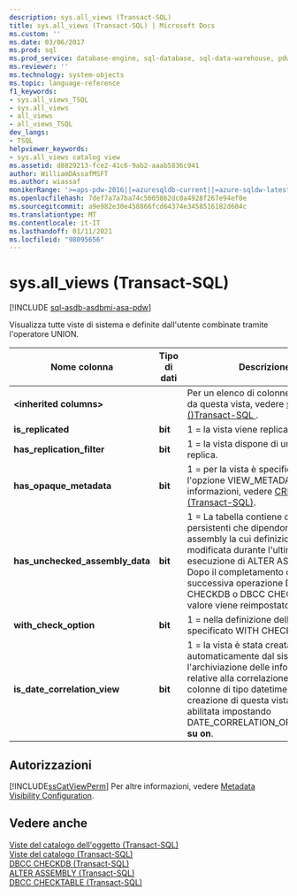 ```yaml
---
description: sys.all_views (Transact-SQL)
title: sys.all_views (Transact-SQL) | Microsoft Docs
ms.custom: ''
ms.date: 03/06/2017
ms.prod: sql
ms.prod_service: database-engine, sql-database, sql-data-warehouse, pdw
ms.reviewer: ''
ms.technology: system-objects
ms.topic: language-reference
f1_keywords:
- sys.all_views_TSQL
- sys.all_views
- all_views
- all_views_TSQL
dev_langs:
- TSQL
helpviewer_keywords:
- sys.all_views catalog view
ms.assetid: d8829213-fce2-41c6-9ab2-aaab5836c941
author: WilliamDAssafMSFT
ms.author: wiassaf
monikerRange: '>=aps-pdw-2016||=azuresqldb-current||=azure-sqldw-latest||>=sql-server-2016||>=sql-server-linux-2017||=azuresqldb-mi-current'
ms.openlocfilehash: 7def7a7a7ba74c5605862dc0a4928f267e94ef0e
ms.sourcegitcommit: a9e982e30e458866fcd64374e3458516182d604c
ms.translationtype: MT
ms.contentlocale: it-IT
ms.lasthandoff: 01/11/2021
ms.locfileid: "98095656"
---
```

# <a name="sysall_views-transact-sql"></a>sys.all_views (Transact-SQL)
[!INCLUDE [sql-asdb-asdbmi-asa-pdw](../../includes/applies-to-version/sql-asdb-asdbmi-asa-pdw.md)]

  Visualizza tutte viste di sistema e definite dall'utente combinate tramite l'operatore UNION.  
  
|Nome colonna|Tipo di dati|Descrizione|  
|-----------------|---------------|-----------------|  
|**\<inherited columns>**||Per un elenco di colonne ereditate da questa vista, vedere [sys. objects &#40;&#41;Transact-SQL ](../../relational-databases/system-catalog-views/sys-objects-transact-sql.md).|  
|**is_replicated**|**bit**|1 = la vista viene replicata.|  
|**has_replication_filter**|**bit**|1 = la vista dispone di un filtro di replica.|  
|**has_opaque_metadata**|**bit**|1 = per la vista è specificata l'opzione VIEW_METADATA. Per altre informazioni, vedere [CREATE VIEW &#40;Transact-SQL&#41;](../../t-sql/statements/create-view-transact-sql.md).|  
|**has_unchecked_assembly_data**|**bit**|1 = La tabella contiene dati persistenti che dipendono da un assembly la cui definizione è stata modificata durante l'ultima esecuzione di ALTER ASSEMBLY. Dopo il completamento della successiva operazione DBCC CHECKDB o DBCC CHECKTABLE, il valore viene reimpostato su 0.|  
|**with_check_option**|**bit**|1 = nella definizione della vista è specificato WITH CHECK OPTION.|  
|**is_date_correlation_view**|**bit**|1 = la vista è stata creata automaticamente dal sistema per l'archiviazione delle informazioni relative alla correlazione tra le colonne di tipo datetime. La creazione di questa vista è stata abilitata impostando DATE_CORRELATION_OPTIMIZATION **su on**.|  
  
## <a name="permissions"></a>Autorizzazioni  
 [!INCLUDE[ssCatViewPerm](../../includes/sscatviewperm-md.md)] Per altre informazioni, vedere [Metadata Visibility Configuration](../../relational-databases/security/metadata-visibility-configuration.md).  
  
## <a name="see-also"></a>Vedere anche  
 [Viste del catalogo dell'oggetto &#40;Transact-SQL&#41;](../../relational-databases/system-catalog-views/object-catalog-views-transact-sql.md)   
 [Viste del catalogo &#40;Transact-SQL&#41;](../../relational-databases/system-catalog-views/catalog-views-transact-sql.md)   
 [DBCC CHECKDB &#40;Transact-SQL&#41;](../../t-sql/database-console-commands/dbcc-checkdb-transact-sql.md)   
 [ALTER ASSEMBLY &#40;Transact-SQL&#41;](../../t-sql/statements/alter-assembly-transact-sql.md)   
 [DBCC CHECKTABLE &#40;Transact-SQL&#41;](../../t-sql/database-console-commands/dbcc-checktable-transact-sql.md)  
  
  
